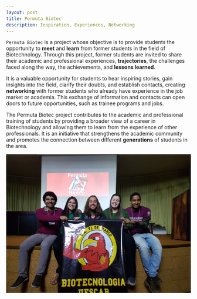 ```yaml
---
layout: post
title: Permuta Biotec
description: Inspiration, Experiences, Networking
---
```


`Permuta Biotec` is a project whose objective is to provide students the opportunity to **meet** and **learn** from former students in the field of Biotechnology. Through this project, former students are invited to share their academic and professional experiences, **trajectories**, the challenges faced along the way, the achievements, and **lessons learned**.

It is a valuable opportunity for students to hear inspiring stories, gain insights into the field, clarify their doubts, and establish contacts, creating **networking** with former students who already have experience in the job market or academia. This exchange of information and contacts can open doors to future opportunities, such as trainee programs and jobs.

The Permuta Biotec project contributes to the academic and professional training of students by providing a broader view of a career in Biotechnology and allowing them to learn from the experience of other professionals. It is an initiative that strengthens the academic community and promotes the connection between different **generations** of students in the area.

<img src="../assets/images/permuta1.jpg" width="1604"/>

